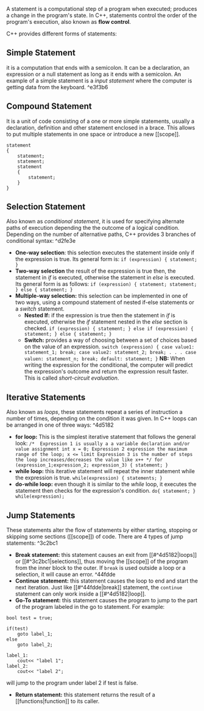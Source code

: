 A statement is a computational step of a program when executed; produces a change in the program's state. In C++, statements control the order of the program's execution, also known as **flow control**.

C++ provides different forms of statements:
## **Simple Statement**
it is a computation that ends with a semicolon. It can be a declaration, an expression or a null statement as long as it ends with a semicolon. An example of a simple statement is a *input statement* where the computer is getting data from the keyboard. ^e3f3b6
## **Compound Statement** 
It is a unit of code consisting of a one or more simple statements, usually a declaration, definition and other statement enclosed in a brace. This allows to put multiple statements in one space or introduce a new [[scope]].
```
statement
{
	statement;
	statement;
	statement
	{
		statement;
	}
}
```

## **Selection Statement** 
Also known as *conditional statement*, it is used for specifying alternate paths of execution depending the the outcome of a logical condition. Depending on the number of alternative paths, C++ provides 3 branches of conditional syntax: ^d2fe3e
- **One-way selection**: this selection executes the statement inside only if the expression is true. Its general form is:
		```
		if (expression)
		{
			statement;
		}
		``` 
- **Two-way selection** the result of the expression is true then, the statement in *if* is executed, otherwise the statement in *else* is executed. Its general form is as follows:
		```
		if (expression)
		{
			statement;
			statement;
		}
		else
		{
			statement;
		}
		```
- **Multiple-way selection:** this selection can be implemented in one of two ways, using a compound statement of nested if-else statements or a *switch* statement.
	- **Nested If:** if the expression is true then the statement in *if* is executed, otherwise the *if* statement nested in the *else* section is checked.
			```
			if (expression)
			{
				statement;
			}
			else if (expression)
			{
				statement;
			}
			else
			{
				statement;
			}
			```
	- **Switch:** provides a way of choosing between a set of choices based on the value of an expression.
			```
			switch (expression)
			{
				case value1:
					statement_1;
					break;
				case value2:
					statement_2;
					break;
				.
				.
				.
				case valuen:
					statement_n;
					break;
				default:
					statement;
			}
			```
	**NB:** When writing the expression for the conditional, the computer will predict the expression's outcome and return the expression result faster. This is called *short-circuit evaluation*.
## **Iterative Statements**
Also known as *loops*, these statements repeat a series of instruction a number of times, depending on the condition it was given. In C++ loops can be arranged in one of three ways: ^4d5182
- **for loop:** This is the simplest iterative statement that follows the general look:
		```/* 
		Expression 1 is usually a a variable declaration and/or value assignment int x = 0;
		Expression 2 expression the maximum range of the loop; x <= limit
		Expression 3 is the number of steps the loop increases/decreases the value like x++
		*/
		for (expression_1;expression_2; expression_3)
		{
			statement;
		}
		```
- **while loop:** this iterative statement will repeat the inner statement while the expression is true.
		```
		while(expression)
		{
			statements;
		}
		```
- **do-while loop:** even though it is similar to the *while* loop, it executes the statement then checks for the expression's condition.
		```
		do{
			statement;
		}
		while(expression);
		```
## Jump Statements
These statements alter the flow of statements by either starting, stopping or skipping some sections ([[scope]]) of code. There are 4 types of jump statements: ^3c2bc1
- **Break statement:** this statement causes an exit from [[#^4d5182|loops]] or [[#^3c2bc1|selections]], thus moving the [[scope]] of the program from the inner block to the outer. If `break` is used outside a loop or a selection, it will cause an error. ^44fdde
- **Continue statement:** this statement causes the loop to end and start the next iteration. Just like [[#^44fdde|break]] statement, the `continue` statement can only work inside a [[#^4d5182|loop]]. 
- **Go-To statement:** this statement causes the program to jump to the part of the program labeled in the go to statement. For example:
```
bool test = true;

if(test)
	goto label_1;
else
	goto label_2;

label_1:
	cout<< "label 1";
label_2:
	cout<< "label 2";
```
will jump to the program under label 2 if test is false.
- **Return statement:** this statement returns the result of a [[functions|function]] to its caller.